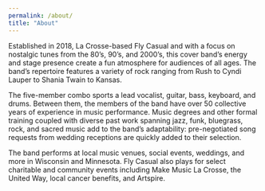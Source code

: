 ```yaml
---
permalink: /about/
title: "About"
---
```


Established in 2018, La Crosse-based Fly Casual and with a focus on nostalgic tunes from the 80’s, 90’s, and 2000’s, this cover band’s energy and stage presence create a fun atmosphere for audiences of all ages. The band’s repertoire features a variety of rock ranging from Rush to Cyndi Lauper to Shania Twain to Kansas.

The five-member combo sports a lead vocalist, guitar, bass, keyboard, and drums. Between them, the members of the band have over 50 collective years of experience in music performance. Music degrees and other formal training coupled with diverse past work spanning jazz, funk, bluegrass, rock, and sacred music add to the band’s adaptability: pre-negotiated song requests from wedding receptions are quickly added to their selection.

The band performs at local music venues, social events, weddings, and more in Wisconsin and Minnesota. Fly Casual also plays for select charitable and community events including Make Music La Crosse, the United Way, local cancer benefits, and Artspire.
